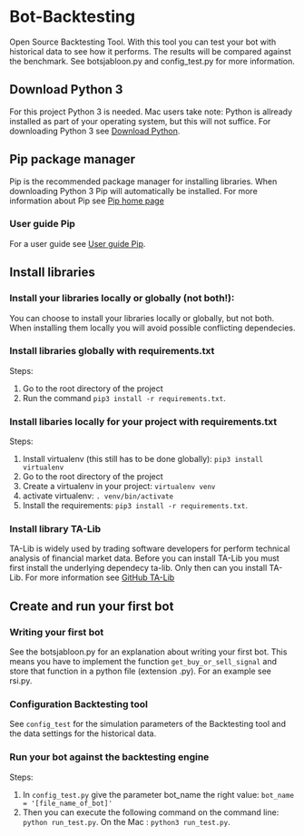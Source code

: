 # Bot-Backtesting
Open Source Backtesting Tool.
With this tool you can test your bot with historical data to see how it performs.
The results will be compared against the benchmark. See botsjabloon.py and config_test.py
for more information.

## Download Python 3
For this project Python 3 is needed. Mac users take note: Python is allready installed 
as part of your operating system, but this will not suffice. 
For downloading Python 3 see [Download Python](https://www.python.org/downloads/).


## Pip package manager
Pip is the recommended package manager for installing libraries. When downloading
Python 3 Pip will automatically be installed. 
For more information about Pip see [Pip home page](https://pypi.org/project/pip/)

### User guide Pip
For a user guide see [User guide Pip](https://pip.pypa.io/en/stable/user_guide/).

## Install libraries

### Install your libraries locally or globally (not both!):
You can choose to install your libraries locally or globally, but not both. When
installing them locally you will avoid possible conflicting dependecies.

### Install libraries globally with requirements.txt
Steps:
1. Go to the root directory of the project
2. Run the command `pip3 install -r requirements.txt`.

### Install libaries locally for your project with requirements.txt
Steps:
1. Install virtualenv (this still has to be done globally): `pip3 install virtualenv`
2. Go to the root directory of the project
2. Create a virtualenv in your project: `virtualenv venv`
3. activate virtualenv: `. venv/bin/activate`
4. Install the requirements: `pip3 install -r requirements.txt`.

### Install library TA-Lib
TA-Lib is widely used by trading software developers for perform technical analysis 
of financial market data. Before you can install TA-Lib you must first install the 
underlying dependecy ta-lib. Only then can you install TA-Lib. 
For more information see [GitHub TA-Lib](https://github.com/mrjbq7/ta-lib)

## Create and run your first bot

### Writing your first bot
See the botsjabloon.py for an explanation about writing your first bot. 
This means you have to implement the function `get_buy_or_sell_signal` and store that 
function in a python file (extension .py). For an example see rsi.py.

### Configuration Backtesting tool
See `config_test` for the simulation parameters of the Backtesting tool and the data settings for 
the historical data. 

### Run your bot against the backtesting engine
Steps:
1. In `config_test.py` give the parameter bot_name the right value: `bot_name = '[file_name_of_bot]'`
2. Then you can execute the following command on the command line: `python run_test.py`. 
On the Mac : `python3 run_test.py`.
